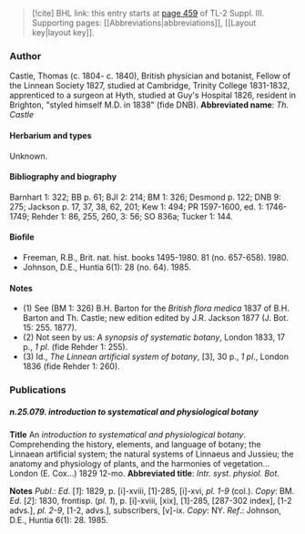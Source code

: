 > [!cite] BHL link: this entry starts at [page 459](https://www.biodiversitylibrary.org/page/33266766) of TL-2 Suppl. III.
> Supporting pages: [[Abbreviations|abbreviations]], [[Layout key|layout key]].

### Author

Castle, Thomas (c. 1804- c. 1840), British physician and botanist, Fellow of the Linnean Society 1827, studied at Cambridge, Trinity College 1831-1832, apprenticed to a surgeon at Hyth, studied at Guy's Hospital 1826, resident in Brighton, "styled himself M.D. in 1838" (fide DNB). 
**Abbreviated name**: *Th. Castle*

#### Herbarium and types

Unknown.

#### Bibliography and biography

Barnhart 1: 322; BB p. 61; BJI 2: 214; BM 1: 326; Desmond p. 122; DNB 9: 275; Jackson p. 17, 37, 38, 62, 201; Kew 1: 494; PR 1597-1600, ed. 1: 1746-1749; Rehder 1: 86, 255, 260, 3: 56; SO 836a; Tucker 1: 144.

#### Biofile

- Freeman, R.B., Brit. nat. hist. books 1495-1980. 81 (no. 657-658). 1980.
- Johnson, D.E., Huntia 6(1): 28 (no. 64). 1985.

#### Notes

- (1) See (BM 1: 326) B.H. Barton for the *British flora medica* 1837 of B.H. Barton and Th. Castle; new edition edited by J.R. Jackson 1877 (J. Bot. 15: 255. 1877).
- (2) Not seen by us: *A synopsis of systematic botany*, London 1833, 17 p., *1 pl*. (fide Rehder 1: 255).
- (3) Id., *The Linnean artificial system of botany*, \[3\], 30 p., *1 pl*., London 1836 (fide Rehder 1: 260).

### Publications

##### n.25.079. introduction to systematical and physiological botany

**Title**
An *introduction to systematical and physiological botany*. Comprehending the history, elements, and language of botany; the Linnaean artificial system; the natural systems of Linnaeus and Jussieu; the anatomy and physiology of plants, and the harmonies of vegetation... London (E. Cox...) 1829 12-mo.
**Abbreviated title**: *Intr. syst. physiol. Bot.*

**Notes**
*Publ*.: *Ed*. \[*1*\]: 1829, p. \[i\]-xviii, \[1\]-285, \[i\]-xvi, *pl. 1-9* (col.). *Copy*: BM.
*Ed*. \[*2*\]: 1830, frontisp. (*pl. 1*), p. \[i\]-xviii, \[xix\], \[1\]-285, \[287-302 index\], \[1-2 advs.\], *pl. 2-9*, \[1-2, advs.\], subscribers, \[v\]-ix. *Copy*: NY.
*Ref*.: Johnson, D.E., Huntia 6(1): 28. 1985.

